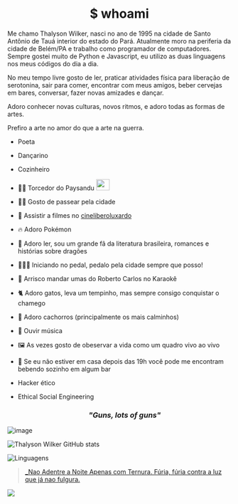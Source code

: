 # <center>$ whoami </center>
Me chamo Thalyson Wilker, nasci no ano de 1995 na cidade de Santo Antônio de Tauá interior do estado do Pará.
Atualmente moro na periferia da cidade de Belém/PA e trabalho como programador de computadores. Sempre gostei muito de Python e Javascript, eu utilizo as duas linguagens nos meus códigos do dia a dia.

No meu tempo livre gosto de ler, praticar atividades física para liberação de serotonina, sair para comer, encontrar com meus amigos, beber cervejas em bares, conversar, fazer novas amizades e dançar.

Adoro conhecer novas culturas, novos ritmos, e adoro todas as formas de artes.

Prefiro a arte no amor do que a arte na guerra.

- Poeta
- Dançarino
- Cozinheiro
- 💙🤍 Torcedor do Paysandu <img width="30" height="25" src="https://ssl.gstatic.com/onebox/media/sports/logos/1aw29215gcFtsyu07fCifw_64x64.png" />
- 🚶‍♂️ Gosto de passear pela cidade
- 🎥 Assistir a filmes no [cineliberoluxardo](https://www.instagram.com/cineliberoluxardo/)
- 🔥 Adoro Pokémon
- 📖 Adoro ler, sou um grande fâ da literatura brasileira, romances e histórias sobre dragões
- 🚴🏿‍♂️ Iniciando no pedal, pedalo pela cidade sempre que posso!
- 🎤 Arrisco mandar umas do Roberto Carlos no Karaokê
- 🐈 Adoro gatos, leva um tempinho, mas sempre consigo conquistar o chamego
- 🐶 Adoro cachorros (principalmente os mais calminhos)
- 🎻 Ouvir música
- 🖼️ As vezes gosto de obeservar a vida como um quadro vivo ao vivo
- 🍻 Se eu não estiver em casa depois das 19h você pode me encontram bebendo sozinho em algum bar
- Hacker ético
- Ethical Social Engineering

  <center>

    ### _"Guns, lots of guns"_
![image](https://media1.tenor.com/m/OmA1zlHNAJwAAAAd/matrix-keanu-reeves.gif)
  
  </center>

![Thalyson Wilker GitHub stats](https://github-readme-stats.vercel.app/api?username=thalisonwilker&show_icons=true&theme=radical)

![Linguagens](https://github-readme-stats.vercel.app/api/top-langs/?username=thalisonwilker&layout=donut&theme=dracula)

> [_Nao Adentre a Noite Apenas com Ternura. Fúria, fúria contra a luz que já nao fulgura.](https://medium.com/@legiosextavictrix/nao-adentre-a-noite-apenas-com-ternura-789a387b05d6)

![](https://c.tenor.com/JIAJjVtoDn0AAAAC/tenor.gif)
